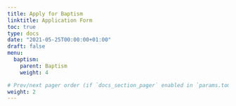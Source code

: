 ```yaml
---
title: Apply for Baptism
linktitle: Application Form
toc: true
type: docs
date: "2021-05-25T00:00:00+01:00"
draft: false
menu:
  baptism:
    parent: Baptism
    weight: 4

# Prev/next pager order (if `docs_section_pager` enabled in `params.toml`)
weight: 2
---
```

